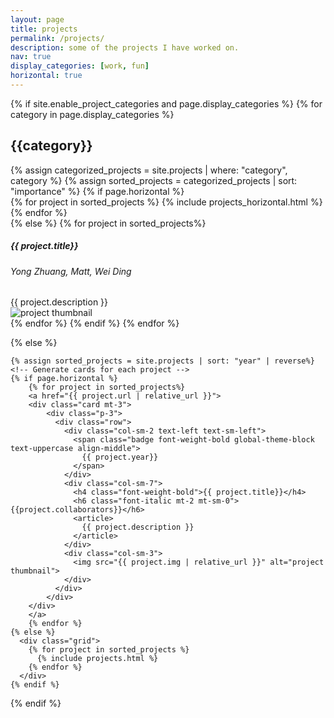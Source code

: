 ```yaml
---
layout: page
title: projects
permalink: /projects/
description: some of the projects I have worked on.
nav: true
display_categories: [work, fun]
horizontal: true
---
```

<div class="projects">
  {% if site.enable_project_categories and page.display_categories %}
  <!-- Display categorized projects -->
    {% for category in page.display_categories %}
      <h2 class="category">{{category}}</h2>
      {% assign categorized_projects = site.projects | where: "category", category %}
      {% assign sorted_projects = categorized_projects | sort: "importance" %}
      <!-- Generate cards for each project -->
      {% if page.horizontal %}
        <div class="container">
          <div class="row row-cols-1">
          {% for project in sorted_projects %}
            {% include projects_horizontal.html %}
          {% endfor %}
          </div>
        </div>
      {% else %}
        {% for project in sorted_projects%}
        <div class="card mt-3">
            <div class="p-3">
              <div class="row">
                <div class="col-sm-2 text-left text-sm-right">
                  <span class="badge font-weight-bold global-theme-block text-uppercase align-middle">
                    <!-- {{ project.date}} -->
                  </span>
                </div>
                <div class="col-sm-6">
                  <h5 class="font-weight-bold">{{ project.title}}</h5>
                  <h6 class="font-italic mt-2 mt-sm-0">Yong Zhuang, Matt, Wei Ding</h6>
                  <article>
                    {{ project.description }}
                  </article>
                </div>
                <div class="col-sm-4">
                  <img src="{{ project.img | relative_url }}" alt="project thumbnail">
                </div>
              </div>
            </div>
        </div>
        {% endfor %}
      {% endif %}
    {% endfor %}

  {% else %}
  <!-- Display projects without categories -->
    {% assign sorted_projects = site.projects | sort: "year" | reverse%}
    <!-- Generate cards for each project -->
    {% if page.horizontal %}
        {% for project in sorted_projects%}
        <a href="{{ project.url | relative_url }}">
        <div class="card mt-3">
            <div class="p-3">
              <div class="row">
                <div class="col-sm-2 text-left text-sm-left">
                  <span class="badge font-weight-bold global-theme-block text-uppercase align-middle">
                    {{ project.year}}
                  </span>
                </div>
                <div class="col-sm-7">
                  <h4 class="font-weight-bold">{{ project.title}}</h4>
                  <h6 class="font-italic mt-2 mt-sm-0">{{project.collaborators}}</h6>
                  <article>
                    {{ project.description }}
                  </article>
                </div>
                <div class="col-sm-3">
                  <img src="{{ project.img | relative_url }}" alt="project thumbnail">
                </div>
              </div>
            </div>
        </div>
        </a>
        {% endfor %}
    {% else %}
      <div class="grid">
        {% for project in sorted_projects %}
          {% include projects.html %}
        {% endfor %}
      </div>
    {% endif %}

  {% endif %}

</div>

